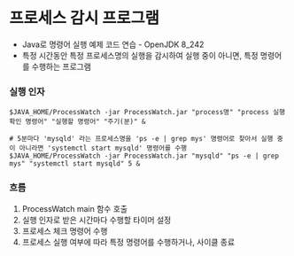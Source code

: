 # 프로세스 감시 프로그램
- Java로 명령어 실행 예제 코드 연습 - OpenJDK 8_242
- 특정 시간동안 특정 프로세스명의 실행을 감시하여 실행 중이 아니면, 특정 명령어를 수행하는 프로그램


### 실행 인자
```console
$JAVA_HOME/ProcessWatch -jar ProcessWatch.jar "process명" "process 실행 확인 명령어" "실행할 명령어" "주기(분)" &

# 5분마다 'mysqld' 라는 프로세스명을 'ps -e | grep mys' 명령어로 찾아서 실행 중이 아니라면 'systemctl start mysqld' 명령어를 수행
$JAVA_HOME/ProcessWatch -jar ProcessWatch.jar "mysqld" "ps -e | grep mys" "systemctl start mysqld" 5 &
```
  
  
### 흐름
1. ProcessWatch main 함수 호출
2. 실행 인자로 받은 시간마다 수행할 타이머 설정
3. 프로세스 체크 명령어 수행
4. 프로세스 실행 여부에 따라 특정 명령어를 수행하거나, 사이클 종료
